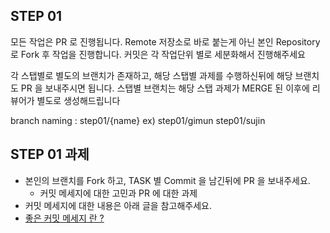 ## STEP 01

모든 작업은 PR 로 진행됩니다.
Remote 저장소로 바로 붙는게 아닌 본인 Repository 로 Fork 후 작업을 진행합니다.
커밋은 각 작업단위 별로 세분화해서 진행해주세요

각 스탭별로 별도의 브랜치가 존재하고, 해당 스탭별 과제를 수행하신뒤에 해당 브랜치도 PR 을 보내주시면 됩니다.
스탭별 브랜치는 해당 스탭 과제가 MERGE 된 이후에 리뷰어가 별도로 생성해드립니다

branch naming : step01/{name} 
ex) step01/gimun step01/sujin

## STEP 01 과제
- 본인의 브랜치를 Fork 하고, TASK 별 Commit 을 남긴뒤에 PR 을 보내주세요.
  - 커밋 메세지에 대한 고민과 PR 에 대한 과제 
- 커밋 메세지에 대한 내용은 아래 글을 참고해주세요.
- [좋은 커밋 메세지 란 ?](https://meetup.toast.com/posts/106)
